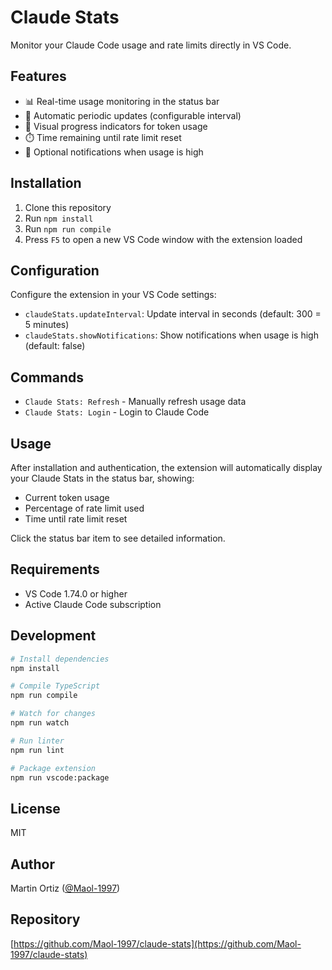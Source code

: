 # Claude Stats

Monitor your Claude Code usage and rate limits directly in VS Code.

## Features

- 📊 Real-time usage monitoring in the status bar
- 🔄 Automatic periodic updates (configurable interval)
- 🎯 Visual progress indicators for token usage
- ⏱️ Time remaining until rate limit reset
- 🔔 Optional notifications when usage is high

## Installation

1. Clone this repository
2. Run `npm install`
3. Run `npm run compile`
4. Press `F5` to open a new VS Code window with the extension loaded

## Configuration

Configure the extension in your VS Code settings:

- `claudeStats.updateInterval`: Update interval in seconds (default: 300 = 5 minutes)
- `claudeStats.showNotifications`: Show notifications when usage is high (default: false)

## Commands

- `Claude Stats: Refresh` - Manually refresh usage data
- `Claude Stats: Login` - Login to Claude Code

## Usage

After installation and authentication, the extension will automatically display your Claude Stats in the status bar, showing:

- Current token usage
- Percentage of rate limit used
- Time until rate limit reset

Click the status bar item to see detailed information.

## Requirements

- VS Code 1.74.0 or higher
- Active Claude Code subscription

## Development

```bash
# Install dependencies
npm install

# Compile TypeScript
npm run compile

# Watch for changes
npm run watch

# Run linter
npm run lint

# Package extension
npm run vscode:package
```

## License

MIT

## Author

Martin Ortiz ([@Maol-1997](https://github.com/Maol-1997))

## Repository

[https://github.com/Maol-1997/claude-stats](https://github.com/Maol-1997/claude-stats)
